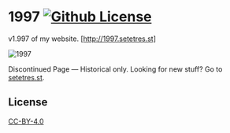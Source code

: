 1997 [![Github License](https://img.shields.io/github/license/setetres/1997.svg)](https://raw.githubusercontent.com/setetres/1997/master/LICENSE)
====

v1.997 of my website. [http://1997.setetres.st]

![1997](http://files.setetres.st/img/1997-desktop.png?v=1&raw=true)

Discontinued Page &#8212; Historical only. Looking for new stuff? Go to [setetres.st].

License
-------

[CC-BY-4.0]

[setetres.st]: http://setetres.st
[http://1997.setetres.st]: http://1997.setetres.st
[CC-BY-4.0]: http://creativecommons.org/licenses/by/4.0
